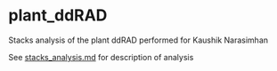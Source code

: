 # plant_ddRAD

Stacks analysis of the plant ddRAD performed for Kaushik Narasimhan

See [stacks_analysis.md](./stacks_analysis.md) for description of analysis
